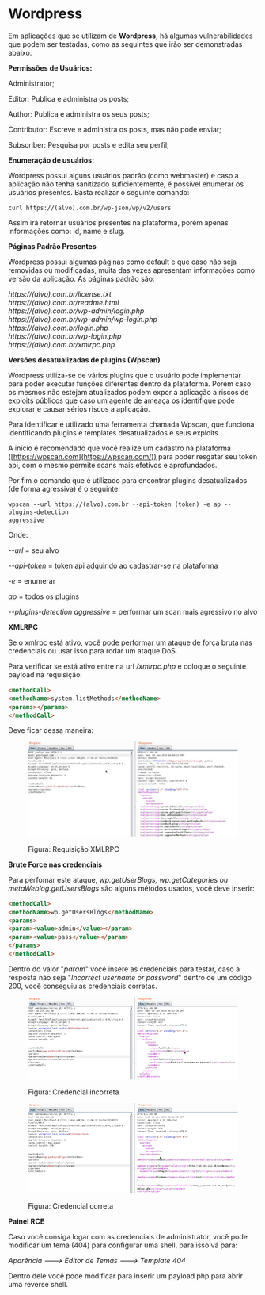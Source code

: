 # Wordpress

Em aplicações que se utilizam de **Wordpress**, há algumas vulnerabilidades que podem ser testadas, como as seguintes que irão ser demonstradas abaixo.



**Permissões de Usuários:**&#x20;



Administrator;

Editor: Publica e administra os posts;

Author: Publica e administra os seus posts;

Contributor: Escreve e administra os posts, mas não pode enviar;

Subscriber: Pesquisa por posts e edita seu perfil;



**Enumeração de usuários:**



Wordpress possui alguns usuários padrão (como webmaster) e caso a aplicação não tenha sanitizado suficientemente, é possível enumerar os usuários presentes. Basta realizar o seguinte comando:

```
curl https://(alvo).com.br/wp-json/wp/v2/users
```

Assim irá retornar usuários presentes na plataforma, porém apenas informações como: id, name e slug.



**Páginas Padrão Presentes**



Wordpress possui algumas páginas como default e que caso não seja removidas ou modificadas, muita das vezes apresentam informações como versão da aplicação. As páginas padrão são:

_https://(alvo).com.br/license.txt_
\
_https://(alvo).com.br/readme.html_
\
_https://(alvo).com.br/wp-admin/login.php_
\
_https://(alvo).com.br/wp-admin/wp-login.php_
\
_https://(alvo).com.br/login.php_
\
_https://(alvo).com.br/wp-login.php_
\
_https://(alvo).com.br/xmlrpc.php_



**Versões desatualizadas de plugins (Wpscan)**



Wordpress utiliza-se de vários plugins que o usuário pode implementar para poder executar funções diferentes dentro da plataforma. Porém caso os mesmos não estejam atualizados podem expor a aplicação a riscos de exploits públicos que caso um agente de ameaça os identifique pode explorar e causar sérios riscos a aplicação.

Para identificar é utilizado uma ferramenta chamada Wpscan, que funciona identificando plugins e templates desatualizados e seus exploits.

A início é recomendado que você realize um cadastro na plataforma ([https://wpscan.com](https://wpscan.com/)) para poder resgatar seu token api, com o mesmo permite scans mais efetivos e aprofundados.



Por fim o comando que é utilizado para encontrar plugins desatualizados (de forma agressiva) é o seguinte:



```
wpscan --url https://(alvo).com.br --api-token (token) -e ap --plugins-detection 
aggressive 
```

Onde:

_--url_ = seu alvo

_--api-token_ = token api adquirido ao cadastrar-se na plataforma

_-e_ = enumerar

_ap_ = todos os plugins

_--plugins-detection aggressive_ = performar um scan mais agressivo no alvo



**XMLRPC**



Se o xmlrpc está ativo, você pode performar um ataque de força bruta nas credenciais ou usar isso para rodar um ataque DoS.

Para verificar se está ativo entre na url _/xmlrpc.php_ e coloque o seguinte payload na requisição:



```html
<methodCall>
<methodName>system.listMethods</methodName>
<params></params>
</methodCall>
```

Deve ficar dessa maneira:



<figure><img src="../../.gitbook/assets/img.jpg" alt=""><figcaption><p>Figura: Requisição XMLRPC</p></figcaption></figure>



**Brute Force nas credenciais**



Para perfomar este ataque, _wp.getUserBlogs, wp.getCategories ou metaWeblog.getUsersBlogs_ são alguns métodos usados, você deve inserir:



```html
<methodCall>
<methodName>wp.getUsersBlogs</methodName>
<params>
<param><value>admin</value></param>
<param><value>pass</value></param>
</params>
</methodCall>
```



Dentro do valor "_param_" você insere as credenciais para testar, caso a resposta não seja "_Incorrect username or password_" dentro de um código 200, você conseguiu as credenciais corretas.



<figure><img src="../../.gitbook/assets/img2.png" alt=""><figcaption><p>Figura: Credencial incorreta</p></figcaption></figure>



<figure><img src="../../.gitbook/assets/img3.png" alt=""><figcaption><p>Figura: Credencial correta</p></figcaption></figure>



**Painel RCE**



Caso você consiga logar com as credenciais de administrator, você pode modificar um tema (404) para configurar uma shell, para isso vá para:

_Aparência ---> Editor de Temas ---> Template 404_



Dentro dele você pode modificar para inserir um payload php para abrir uma reverse shell.




